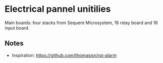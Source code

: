 # Electrical pannel unitilies

Main boards: four stacks from Sequent Microsystem, 16 relay board and 16 input board.

## Notes

- Inspiration: https://github.com/thomasjsn/rpi-alarm
